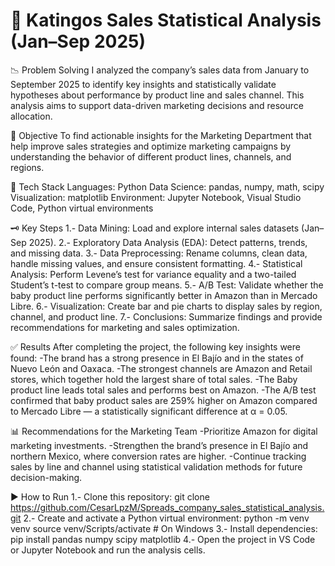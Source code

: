 # 🧮 Katingos Sales Statistical Analysis (Jan–Sep 2025)
📉 Problem Solving
I analyzed the company’s sales data from January to September 2025 to identify key insights and statistically validate hypotheses about performance by product line and sales channel. This analysis aims to support data-driven marketing decisions and resource allocation.

🎯 Objective
To find actionable insights for the Marketing Department that help improve sales strategies and optimize marketing campaigns by understanding the behavior of different product lines, channels, and regions.

🚀 Tech Stack
Languages: Python
Data Science: pandas, numpy, math, scipy
Visualization: matplotlib
Environment: Jupyter Notebook, Visual Studio Code, Python virtual environments

🗝️ Key Steps
1.- Data Mining: Load and explore internal sales datasets (Jan–Sep 2025).
2.- Exploratory Data Analysis (EDA): Detect patterns, trends, and missing data.
3.- Data Preprocessing: Rename columns, clean data, handle missing values, and ensure consistent formatting.
4.- Statistical Analysis: Perform Levene’s test for variance equality and a two-tailed Student’s t-test to compare group means.
5.- A/B Test: Validate whether the baby product line performs significantly better in Amazon than in Mercado Libre.
6.- Visualization: Create bar and pie charts to display sales by region, channel, and product line.
7.- Conclusions: Summarize findings and provide recommendations for marketing and sales optimization.

✅ Results
After completing the project, the following key insights were found:
-The brand has a strong presence in El Bajío and in the states of Nuevo León and Oaxaca.
-The strongest channels are Amazon and Retail stores, which together hold the largest share of total sales.
-The Baby product line leads total sales and performs best on Amazon.
-The A/B test confirmed that baby product sales are 259% higher on Amazon compared to Mercado Libre — a statistically significant difference at α = 0.05.

📊 Recommendations for the Marketing Team
-Prioritize Amazon for digital marketing investments.
-Strengthen the brand’s presence in El Bajío and northern Mexico, where conversion rates are higher.
-Continue tracking sales by line and channel using statistical validation methods for future decision-making.

▶️ How to Run
1.- Clone this repository:
git clone https://github.com/CesarLpzM/Spreads_company_sales_statistical_analysis.git
2.- Create and activate a Python virtual environment:
python -m venv venv
source venv/Scripts/activate   # On Windows
3.- Install dependencies:
pip install pandas numpy scipy matplotlib
4.- Open the project in VS Code or Jupyter Notebook and run the analysis cells.
